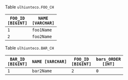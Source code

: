 Table <code>ulhiunteco.FOO_CH</code><table><thead><tr><th><code>FOO_ID [BIGINT]</code></th><th><code>NAME [VARCHAR]</code></th></tr></thead><tbody><tr><td><code>1</code></td><td><code>foo1Name</code></td></tr><tr><td><code>2</code></td><td><code>foo2Name</code></td></tr></tbody></table>
Table <code>ulhiunteco.BAR_CH</code><table><thead><tr><th><code>BAR_ID [BIGINT]</code></th><th><code>NAME [VARCHAR]</code></th><th><code>FOO_ID [BIGINT]</code></th><th><code>bars_ORDER [INT]</code></th></tr></thead><tbody><tr><td><code>1</code></td><td><code>bar2Name</code></td><td><code>2</code></td><td><code>0</code></td></tr></tbody></table>
